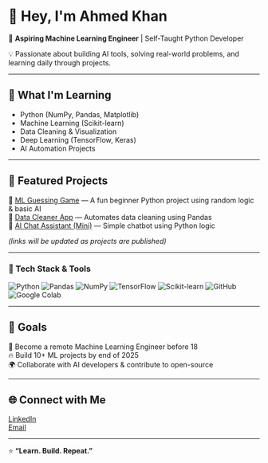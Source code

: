 # 👋 Hey, I'm Ahmed Khan  

🚀 **Aspiring Machine Learning Engineer** | Self-Taught Python Developer  

💡 Passionate about building AI tools, solving real-world problems, and learning daily through projects.

---

## 🧠 What I'm Learning
- Python (NumPy, Pandas, Matplotlib)
- Machine Learning (Scikit-learn)
- Data Cleaning & Visualization
- Deep Learning (TensorFlow, Keras)
- AI Automation Projects

---

## 🧩 Featured Projects
🔹 [ML Guessing Game](#) — A fun beginner Python project using random logic & basic AI  
🔹 [Data Cleaner App](#) — Automates data cleaning using Pandas  
🔹 [AI Chat Assistant (Mini)](#) — Simple chatbot using Python logic  

*(links will be updated as projects are published)*  

---

### 🧰 Tech Stack & Tools  
![Python](https://img.shields.io/badge/Python-3776AB?style=for-the-badge&logo=python&logoColor=white)
![Pandas](https://img.shields.io/badge/Pandas-150458?style=for-the-badge&logo=pandas&logoColor=white)
![NumPy](https://img.shields.io/badge/NumPy-013243?style=for-the-badge&logo=numpy&logoColor=white)
![TensorFlow](https://img.shields.io/badge/TensorFlow-FF6F00?style=for-the-badge&logo=tensorflow&logoColor=white)
![Scikit-learn](https://img.shields.io/badge/Scikit--learn-F7931E?style=for-the-badge&logo=scikit-learn&logoColor=white)
![GitHub](https://img.shields.io/badge/GitHub-181717?style=for-the-badge&logo=github&logoColor=white)
![Google Colab](https://img.shields.io/badge/Google_Colab-F9AB00?style=for-the-badge&logo=googlecolab&logoColor=white)  

---

## 🧱 Goals
🎯 Become a remote Machine Learning Engineer before 18  
🔥 Build 10+ ML projects by end of 2025  
🌍 Collaborate with AI developers & contribute to open-source  

---

## 🌐 Connect with Me
[LinkedIn](https://www.linkedin.com/in/ahmed-khan-538213389)  
[Email](ahmed.mlengineer@gmail.com)  

---

⭐ **“Learn. Build. Repeat.”**
